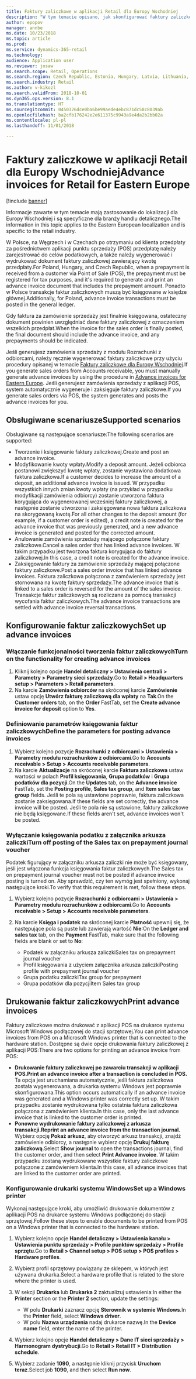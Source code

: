 ```yaml
---
title: Faktury zaliczkowe w aplikacji Retail dla Europy Wschodniej
description: "W tym temacie opisano, jak skonfigurować faktury zaliczkowe w aplikacji Retail dla Europy Wschodniej."
author: epopov
manager: annbe
ms.date: 10/23/2018
ms.topic: article
ms.prod: 
ms.service: dynamics-365-retail
ms.technology: 
audience: Application user
ms.reviewer: josaw
ms.search.scope: Retail, Operations
ms.search.region: Czech Republic, Estonia, Hungary, Latvia, Lithuania, Poland, Russia
ms.search.industry: Retail
ms.author: v-kikozl
ms.search.validFrom: 2018-10-01
ms.dyn365.ops.version: 8.1
ms.translationtype: HT
ms.sourcegitcommit: 0450326dce0ba6be99aede4ebc871dc58c8039ab
ms.openlocfilehash: ba2cfb176242e2e611375c9943a9e4da2b2bb02a
ms.contentlocale: pl-pl
ms.lasthandoff: 11/01/2018

---
```


# <a name="advance-invoices-for-retail-for-eastern-europe"></a><span data-ttu-id="593da-103">Faktury zaliczkowe w aplikacji Retail dla Europy Wschodniej</span><span class="sxs-lookup"><span data-stu-id="593da-103">Advance invoices for Retail for Eastern Europe</span></span>
[!include [banner](../includes/banner.md)]

<span data-ttu-id="593da-104">Informacje zawarte w tym temacie mają zastosowanie do lokalizacji dla Europy Wschodniej i są specyficzne dla branży handlu detalicznego.</span><span class="sxs-lookup"><span data-stu-id="593da-104">The information in this topic applies to the Eastern European localization and is specific to the retail industry.</span></span>

<span data-ttu-id="593da-105">W Polsce, na Węgrzech i w Czechach po otrzymaniu od klienta przedpłaty za pośrednictwem aplikacji punktu sprzedaży (POS) przedpłatę należy zarejestrować do celów podatkowych, a także należy wygenerować i wydrukować dokument faktury zaliczkowej zawierający kwotę przedpłaty.</span><span class="sxs-lookup"><span data-stu-id="593da-105">For Poland, Hungary, and Czech Republic, when a prepayment is received from a customer via Point of Sale (POS), the prepayment must be registered for tax purposes, and it's required to generate and print an advance invoice document that includes the prepayment amount.</span></span> <span data-ttu-id="593da-106">Ponadto w Polsce transakcje faktur zaliczkowych muszą być księgowane w księdze głównej.</span><span class="sxs-lookup"><span data-stu-id="593da-106">Additionally, for Poland, advance invoice transactions must be posted in the general ledger.</span></span>

<span data-ttu-id="593da-107">Gdy faktura za zamówienie sprzedaży jest finalnie księgowana, ostateczny dokument powinien uwzględniać dane faktury zaliczkowej z oznaczeniem wszelkich przedpłat.</span><span class="sxs-lookup"><span data-stu-id="593da-107">When the invoice for the sales order is finally posted, the final document should include the advance invoice, and any prepayments should be indicated.</span></span>

<span data-ttu-id="593da-108">Jeśli generujesz zamówienia sprzedaży z modułu Rozrachunki z odbiorcami, należy ręcznie wygenerować faktury zaliczkowe przy użyciu procedury opisanej w temacie [Faktury zaliczkowe dla Europy Wschodniej](https://docs.microsoft.com/en-us/dynamics365/unified-operations/financials/localizations/emea-advance-invoice).</span><span class="sxs-lookup"><span data-stu-id="593da-108">If you generate sales orders from Accounts receivable, you must manually generate advance invoices by using the procedure in [Advance invoices for Eastern Europe](https://docs.microsoft.com/en-us/dynamics365/unified-operations/financials/localizations/emea-advance-invoice).</span></span> <span data-ttu-id="593da-109">Jeśli generujesz zamówienia sprzedaży z aplikacji POS, system automatycznie wygeneruje i zaksięguje faktury zaliczkowe.</span><span class="sxs-lookup"><span data-stu-id="593da-109">If you generate sales orders via POS, the system generates and posts the advance invoices for you.</span></span>

## <a name="supported-scenarios"></a><span data-ttu-id="593da-110">Obsługiwane scenariusze</span><span class="sxs-lookup"><span data-stu-id="593da-110">Supported scenarios</span></span>

<span data-ttu-id="593da-111">Obsługiwane są następujące scenariusze:</span><span class="sxs-lookup"><span data-stu-id="593da-111">The following scenarios are supported:</span></span>

- <span data-ttu-id="593da-112">Tworzenie i księgowanie faktury zaliczkowej.</span><span class="sxs-lookup"><span data-stu-id="593da-112">Create and post an advance invoice.</span></span>
- <span data-ttu-id="593da-113">Modyfikowanie kwoty wpłaty.</span><span class="sxs-lookup"><span data-stu-id="593da-113">Modify a deposit amount.</span></span> <span data-ttu-id="593da-114">Jeżeli odbiorca postanowi zwiększyć kwotę wpłaty, zostanie wystawiona dodatkowa faktura zaliczkowa.</span><span class="sxs-lookup"><span data-stu-id="593da-114">If a customer decides to increase the amount of a deposit, an additional advance invoice is issued.</span></span> <span data-ttu-id="593da-115">W przypadku wszystkich innych zmian kwoty wpłaty (na przykład w przypadku modyfikacji zamówienia odbiorcy) zostanie utworzona faktura korygująca do wygenerowanej wcześniej faktury zaliczkowej, a następnie zostanie utworzona i zaksięgowana nowa faktura zaliczkowa na skorygowaną kwotę.</span><span class="sxs-lookup"><span data-stu-id="593da-115">For all other changes to the deposit amount (for example, if a customer order is edited), a credit note is created for the advance invoice that was previously generated, and a new advance invoice is generated and posted for the corrected amount.</span></span>
- <span data-ttu-id="593da-116">Anulowanie zamówienia sprzedaży mającego połączone faktury zaliczkowe.</span><span class="sxs-lookup"><span data-stu-id="593da-116">Cancel a sales order that has linked advance invoices.</span></span> <span data-ttu-id="593da-117">W takim przypadku jest tworzona faktura korygująca do faktury zaliczkowej.</span><span class="sxs-lookup"><span data-stu-id="593da-117">In this case, a credit note is created for the advance invoice.</span></span>
- <span data-ttu-id="593da-118">Zaksięgowanie faktury za zamówienie sprzedaży mającej połączone faktury zaliczkowe.</span><span class="sxs-lookup"><span data-stu-id="593da-118">Post a sales order invoice that has linked advance invoices.</span></span> <span data-ttu-id="593da-119">Faktura zaliczkowa połączona z zamówieniem sprzedaży jest stornowana na kwotę faktury sprzedaży.</span><span class="sxs-lookup"><span data-stu-id="593da-119">The advance invoice that is linked to a sales order is reversed for the amount of the sales invoice.</span></span> <span data-ttu-id="593da-120">Transakcje faktur zaliczkowych są rozliczane za pomocą transakcji wycofania faktur zaliczkowych.</span><span class="sxs-lookup"><span data-stu-id="593da-120">The advance invoice transactions are settled with advance invoice reversal transactions.</span></span>

## <a name="set-up-advance-invoices"></a><span data-ttu-id="593da-121">Konfigurowanie faktur zaliczkowych</span><span class="sxs-lookup"><span data-stu-id="593da-121">Set up advance invoices</span></span>

### <a name="turn-on-the-functionality-for-creating-advance-invoices"></a><span data-ttu-id="593da-122">Włączanie funkcjonalności tworzenia faktur zaliczkowych</span><span class="sxs-lookup"><span data-stu-id="593da-122">Turn on the functionality for creating advance invoices</span></span>

1. <span data-ttu-id="593da-123">Kliknij kolejno opcje **Handel detaliczny \> Ustawienia centrali \> Parametry \> Parametry sieci sprzedaży**.</span><span class="sxs-lookup"><span data-stu-id="593da-123">Go to **Retail \> Headquarters setup \> Parameters \> Retail parameters**.</span></span>
2. <span data-ttu-id="593da-124">Na karcie **Zamówienia odbiorców** na skróconej karcie **Zamówienie** ustaw opcję **Utwórz fakturę zaliczkową dla wpłaty** na **Tak**.</span><span class="sxs-lookup"><span data-stu-id="593da-124">On the **Customer orders** tab, on the **Order** FastTab, set the **Create advance invoice for deposit** option to **Yes**.</span></span>

### <a name="define-the-parameters-for-posting-advance-invoices"></a><span data-ttu-id="593da-125">Definiowanie parametrów księgowania faktur zaliczkowych</span><span class="sxs-lookup"><span data-stu-id="593da-125">Define the parameters for posting advance invoices</span></span>

1. <span data-ttu-id="593da-126">Wybierz kolejno pozycje **Rozrachunki z odbiorcami \> Ustawienia \> Parametry modułu rozrachunków z odbiorcami**.</span><span class="sxs-lookup"><span data-stu-id="593da-126">Go to **Accounts receivable \> Setup \> Accounts receivable parameters**.</span></span>
2. <span data-ttu-id="593da-127">Na karcie **Aktualizacje** na skróconej karcie **Faktura zaliczkowa** ustaw wartości w polach **Profil księgowania**, **Grupa podatków** i **Grupa podatków dla pozycji**.</span><span class="sxs-lookup"><span data-stu-id="593da-127">On the **Updates** tab, on the **Advance invoice** FastTab, set the **Posting profile**, **Sales tax group**, and **Item sales tax group** fields.</span></span> <span data-ttu-id="593da-128">Jeśli te pola są ustawione poprawnie, faktura zaliczkowa zostanie zaksięgowana.</span><span class="sxs-lookup"><span data-stu-id="593da-128">If these fields are set correctly, the advance invoice will be posted.</span></span> <span data-ttu-id="593da-129">Jeśli te pola nie są ustawione, faktury zaliczkowe nie będą księgowane.</span><span class="sxs-lookup"><span data-stu-id="593da-129">If these fields aren't set, advance invoices won't be posted.</span></span>

### <a name="turn-off-posting-of-the-sales-tax-on-prepayment-journal-voucher"></a><span data-ttu-id="593da-130">Wyłączanie księgowania podatku z załącznika arkusza zaliczki</span><span class="sxs-lookup"><span data-stu-id="593da-130">Turn off posting of the Sales tax on prepayment journal voucher</span></span>

<span data-ttu-id="593da-131">Podatek figurujący w załączniku arkusza zaliczki nie może być księgowany, jeśli jest włączona funkcja księgowania faktur zaliczkowych.</span><span class="sxs-lookup"><span data-stu-id="593da-131">The Sales tax on prepayment journal voucher must not be posted if advance invoice posting is turned on.</span></span> <span data-ttu-id="593da-132">Aby sprawdzić, czy ten wymóg jest spełniony, wykonaj następujące kroki.</span><span class="sxs-lookup"><span data-stu-id="593da-132">To verify that this requirement is met, follow these steps.</span></span>

1. <span data-ttu-id="593da-133">Wybierz kolejno pozycje **Rozrachunki z odbiorcami \> Ustawienia \> Parametry modułu rozrachunków z odbiorcami**.</span><span class="sxs-lookup"><span data-stu-id="593da-133">Go to **Accounts receivable \> Setup \> Accounts receivable parameters**.</span></span>
2. <span data-ttu-id="593da-134">Na karcie **Księga i podatek** na skróconej karcie **Płatność** upewnij się, że następujące pola są puste lub zawierają wartość **Nie**:</span><span class="sxs-lookup"><span data-stu-id="593da-134">On the **Ledger and sales tax** tab, on the **Payment** FastTab, make sure that the following fields are blank or set to **No**:</span></span>

    - <span data-ttu-id="593da-135">Podatek w załączniku arkusza zaliczki</span><span class="sxs-lookup"><span data-stu-id="593da-135">Sales tax on prepayment journal voucher</span></span>
    - <span data-ttu-id="593da-136">Profil księgowania z użyciem załącznika arkusza zaliczki</span><span class="sxs-lookup"><span data-stu-id="593da-136">Posting profile with prepayment journal voucher</span></span>
    - <span data-ttu-id="593da-137">Grupa podatku zaliczki</span><span class="sxs-lookup"><span data-stu-id="593da-137">Tax group for prepayment</span></span>
    - <span data-ttu-id="593da-138">Grupa podatków dla pozycji</span><span class="sxs-lookup"><span data-stu-id="593da-138">Item Sales tax group</span></span>

## <a name="print-advance-invoices"></a><span data-ttu-id="593da-139">Drukowanie faktur zaliczkowych</span><span class="sxs-lookup"><span data-stu-id="593da-139">Print advance invoices</span></span>

<span data-ttu-id="593da-140">Faktury zaliczkowe można drukować z aplikacji POS na drukarce systemu Microsoft Windows podłączonej do stacji sprzętowej.</span><span class="sxs-lookup"><span data-stu-id="593da-140">You can print advance invoices from POS on a Microsoft Windows printer that is connected to the hardware station.</span></span> <span data-ttu-id="593da-141">Dostępne są dwie opcje drukowania faktury zaliczkowej z aplikacji POS:</span><span class="sxs-lookup"><span data-stu-id="593da-141">There are two options for printing an advance invoice from POS:</span></span>

- <span data-ttu-id="593da-142">**Drukowanie faktury zaliczkowej po zawarciu transakcji w aplikacji POS.**</span><span class="sxs-lookup"><span data-stu-id="593da-142">**Print an advance invoice after a transaction is concluded in POS.**</span></span> <span data-ttu-id="593da-143">Ta opcja jest uruchamiana automatycznie, jeśli faktura zaliczkowa została wygenerowana, a drukarka systemu Windows jest poprawnie skonfigurowana.</span><span class="sxs-lookup"><span data-stu-id="593da-143">This option occurs automatically if an advance invoice was generated and a Windows printer was correctly set up.</span></span> <span data-ttu-id="593da-144">W takim przypadku zostanie wydrukowana tylko ostatnia faktura zaliczkowa połączona z zamówieniem klienta.</span><span class="sxs-lookup"><span data-stu-id="593da-144">In this case, only the last advance invoice that is linked to the customer order is printed.</span></span>
- <span data-ttu-id="593da-145">**Ponowne wydrukowanie faktury zaliczkowej z arkusza transakcji.**</span><span class="sxs-lookup"><span data-stu-id="593da-145">**Reprint an advance invoice from the transaction journal.**</span></span> <span data-ttu-id="593da-146">Wybierz opcję **Pokaż arkusz**, aby otworzyć arkusz transakcji, znajdź zamówienie odbiorcy, a następnie wybierz opcję **Drukuj fakturę zaliczkową**.</span><span class="sxs-lookup"><span data-stu-id="593da-146">Select **Show journal** to open the transactions journal, find the customer order, and then select **Print Advance invoice**.</span></span> <span data-ttu-id="593da-147">W takim przypadku zostaną wydrukowane wszystkie faktury zaliczkowe połączone z zamówieniem klienta.</span><span class="sxs-lookup"><span data-stu-id="593da-147">In this case, all advance invoices that are linked to the customer order are printed.</span></span>

### <a name="set-up-a-windows-printer"></a><span data-ttu-id="593da-148">Konfigurowanie drukarki systemu Windows</span><span class="sxs-lookup"><span data-stu-id="593da-148">Set up a Windows printer</span></span>

<span data-ttu-id="593da-149">Wykonaj następujące kroki, aby umożliwić drukowanie dokumentów z aplikacji POS na drukarce systemu Windows podłączonej do stacji sprzętowej.</span><span class="sxs-lookup"><span data-stu-id="593da-149">Follow these steps to enable documents to be printed from POS on a Windows printer that is connected to the hardware station.</span></span>

1. <span data-ttu-id="593da-150">Wybierz kolejno opcje **Handel detaliczny \> Ustawienia kanału \> Ustawienia punktu sprzedaży \> Profile punktów sprzedaży \> Profile sprzętu**.</span><span class="sxs-lookup"><span data-stu-id="593da-150">Go to **Retail \> Channel setup \> POS setup \> POS profiles \> Hardware profiles**.</span></span>
2. <span data-ttu-id="593da-151">Wybierz profil sprzętowy powiązany ze sklepem, w których jest używana drukarka.</span><span class="sxs-lookup"><span data-stu-id="593da-151">Select a hardware profile that is related to the store where the printer is used.</span></span>
3. <span data-ttu-id="593da-152">W sekcji **Drukarka** lub **Drukarka 2** zaktualizuj ustawienia:</span><span class="sxs-lookup"><span data-stu-id="593da-152">In either the **Printer** section or the **Printer 2** section, update the settings:</span></span>

    - <span data-ttu-id="593da-153">W polu **Drukarki** zaznacz opcję **Sterownik w systemie Windows**.</span><span class="sxs-lookup"><span data-stu-id="593da-153">In the **Printer** field, select **Windows driver**.</span></span>
    - <span data-ttu-id="593da-154">W polu **Nazwa urządzenia** nadaj drukarce nazwę.</span><span class="sxs-lookup"><span data-stu-id="593da-154">In the **Device name** field, enter the name of the printer.</span></span>

4. <span data-ttu-id="593da-155">Wybierz kolejno opcje **Handel detaliczny \> Dane IT sieci sprzedaży \> Harmonogram dystrybucji**.</span><span class="sxs-lookup"><span data-stu-id="593da-155">Go to **Retail \> Retail IT \> Distribution schedule**.</span></span>
5. <span data-ttu-id="593da-156">Wybierz zadanie **1090**, a następnie kliknij przycisk **Uruchom teraz**.</span><span class="sxs-lookup"><span data-stu-id="593da-156">Select job **1090**, and then select **Run now**.</span></span>

